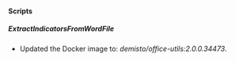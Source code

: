 
#### Scripts
##### ExtractIndicatorsFromWordFile
- Updated the Docker image to: *demisto/office-utils:2.0.0.34473*.